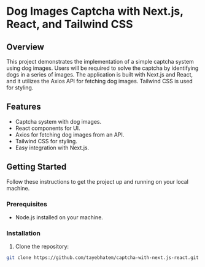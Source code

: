 # Dog Images Captcha with Next.js, React, and Tailwind CSS

## Overview

This project demonstrates the implementation of a simple captcha system using dog images. Users will be required to solve the captcha by identifying dogs in a series of images. The application is built with Next.js and React, and it utilizes the Axios API for fetching dog images. Tailwind CSS is used for styling.

## Features

- Captcha system with dog images.
- React components for UI.
- Axios for fetching dog images from an API.
- Tailwind CSS for styling.
- Easy integration with Next.js.

## Getting Started

Follow these instructions to get the project up and running on your local machine.

### Prerequisites

- Node.js installed on your machine.

### Installation

1. Clone the repository:

```bash
git clone https://github.com/tayebhatem/captcha-with-next.js-react.git
